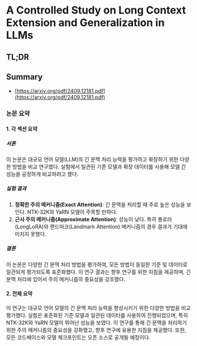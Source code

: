 # A Controlled Study on Long Context Extension and Generalization in LLMs
## TL;DR
## Summary
- [https://arxiv.org/pdf/2409.12181.pdf](https://arxiv.org/pdf/2409.12181.pdf)

### 논문 요약

#### 1. 각 섹션 요약

##### 서론
이 논문은 대규모 언어 모델(LLM)의 긴 문맥 처리 능력을 평가하고 확장하기 위한 다양한 방법을 비교 연구했다. 실험에서 일관된 기준 모델과 확장 데이터를 사용해 모델 간 성능을 공정하게 비교하려고 했다.

##### 실험 결과
1. **정확한 주의 메커니즘(Exact Attention)**: 긴 문맥을 처리할 때 주로 높은 성능을 보인다. NTK-32K와 YaRN 모델이 주목할 만하다.
2. **근사 주의 메커니즘(Approximate Attention)**: 성능이 낮다. 특히 롱로라(LongLoRA)와 랜드마크(Landmark Attention) 메커니즘의 경우 결과가 기대에 미치지 못했다.

##### 결론
이 논문은 다양한 긴 문맥 처리 방법을 평가하여, 모든 방법이 동일한 기준 및 데이터로 일관되게 평가되도록 표준화했다. 이 연구 결과는 향후 연구를 위한 지침을 제공하며, 긴 문맥 처리에 있어서 주의 메커니즘의 중요성을 강조했다.

#### 2. 전체 요약
이 연구는 대규모 언어 모델의 긴 문맥 처리 능력을 향상시키기 위한 다양한 방법을 비교 평가했다. 실험은 표준화된 기준 모델과 일관된 데이터를 사용하여 진행되었으며, 특히 NTK-32K와 YaRN 모델이 뛰어난 성능을 보였다. 이 연구를 통해 긴 문맥을 처리하기 위한 주의 메커니즘의 중요성을 강화했고, 향후 연구에 유용한 지침을 제공했다. 또한, 모든 코드베이스와 모델 체크포인트는 오픈 소스로 공개될 예정이다.